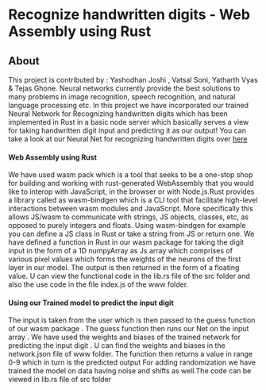 # Recognize handwritten digits - Web Assembly using Rust

## About

This project is contributed by : Yashodhan Joshi , Vatsal Soni, Yatharth Vyas & Tejas Ghone.
Neural networks currently provide the best solutions to many problems in image recognition, speech recognition, and natural language processing etc. 
In this project we have incorporated our trained Neural Network for Recognizing handwritten digits which has been implemented in Rust in a basic node server which basically serves a view for taking handwritten digit input and predicting it as our output!
You can take a look at our Neural Net for recognizing handwritten digits over [here](https://github.com/YJDoc2/Rust-NN)

<h4>Web Assembly using Rust</h4>

We have used wasm pack which is a tool that seeks to be a one-stop shop for building and working with rust-generated WebAssembly that you would like to interop with JavaScript, in the browser or with Node.js.Rust provides a library called as wasm-bindgen which is a CLI tool that facilitate high-level interactions between wasm modules and JavaScript. More specifically this allows JS/wasm to communicate with strings, JS objects, classes, etc, as opposed to purely integers and floats. Using wasm-bindgen for example you can define a JS class in Rust or take a string from JS or return one. We have defined a function in Rust in our wasm package for taking the digit input in the form of a 1D numpyArray as Js array which comprises of various pixel values which forms the weights of the neurons of the first layer in our model. The output is then returned in the form of a floating value.
U can view the functional code in the lib.rs file of the src folder and also the use code in the file index.js of the www folder.

<h4>Using our Trained model to predict the input digit</h4>
 The input is taken from the user which is then passed to the guess function of our wasm package . The guess function then runs our Net on the input array . We have used the weights and biases of the trained network for predicting the input digit . U can find the weights and biases in the network.json file of www folder. The function then returns a value in range 0-9 which in turn is the predicted output
For adding randomization we have trained the model on data having noise and shifts as well.The code can be viewed in lib.rs file of src folder



